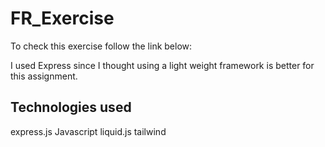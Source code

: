 # FR_Exercise

To check this exercise follow the link below:


I used Express since I thought using a light weight framework is better for this assignment. 

## Technologies used
express.js 
Javascript
liquid.js
tailwind 
